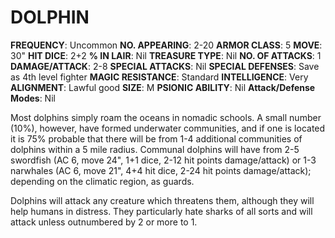 # DOLPHIN

**FREQUENCY**: Uncommon
**NO. APPEARING**: 2-20
**ARMOR CLASS**: 5
**MOVE**: 30"
**HIT DICE**: 2+2
**% IN LAIR**: Nil
**TREASURE TYPE**: Nil
**NO. OF ATTACKS**: 1
**DAMAGE/ATTACK**: 2-8
**SPECIAL ATTACKS**: Nil
**SPECIAL DEFENSES**: Save as 4th level fighter
**MAGIC RESISTANCE**: Standard
**INTELLIGENCE**: Very
**ALIGNMENT**: Lawful good
**SIZE**: M
**PSIONIC ABILITY**: Nil
**Attack/Defense Modes**: Nil

Most dolphins simply roam the oceans in nomadic schools. A small number (10%), however, have formed underwater communities, and if one is located it is 75% probable that there will be from 1-4 additional communities of dolphins within a 5 mile radius. Communal dolphins will have from 2-5 swordfish (AC 6, move 24", 1+1 dice, 2-12 hit points damage/attack) or 1-3 narwhales (AC 6, move 21", 4+4 hit dice, 2-24 hit points damage/attack); depending on the climatic region, as guards.

Dolphins will attack any creature which threatens them, although they will help humans in distress. They particularly hate sharks of all sorts and will attack unless outnumbered by 2 or more to 1.
